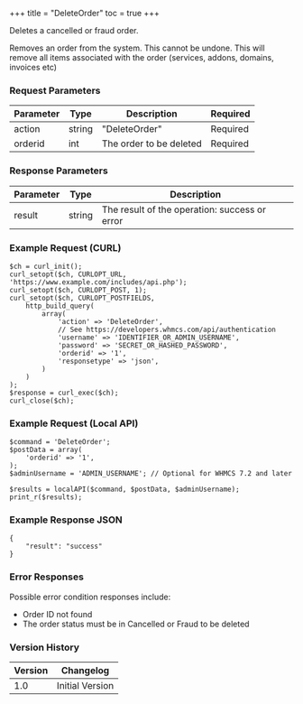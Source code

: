 +++
title = "DeleteOrder"
toc = true
+++

Deletes a cancelled or fraud order.

Removes an order from the system. This cannot be undone. This will remove all items associated with the order (services, addons, domains, invoices etc)

### Request Parameters

| Parameter | Type | Description | Required |
| --------- | ---- | ----------- | -------- |
| action | string | "DeleteOrder" | Required |
| orderid | int | The order to be deleted | Required |

### Response Parameters

| Parameter | Type | Description |
| --------- | ---- | ----------- |
| result | string | The result of the operation: success or error |


### Example Request (CURL)

```
$ch = curl_init();
curl_setopt($ch, CURLOPT_URL, 'https://www.example.com/includes/api.php');
curl_setopt($ch, CURLOPT_POST, 1);
curl_setopt($ch, CURLOPT_POSTFIELDS,
    http_build_query(
        array(
            'action' => 'DeleteOrder',
            // See https://developers.whmcs.com/api/authentication
            'username' => 'IDENTIFIER_OR_ADMIN_USERNAME',
            'password' => 'SECRET_OR_HASHED_PASSWORD',
            'orderid' => '1',
            'responsetype' => 'json',
        )
    )
);
$response = curl_exec($ch);
curl_close($ch);
```


### Example Request (Local API)

```
$command = 'DeleteOrder';
$postData = array(
    'orderid' => '1',
);
$adminUsername = 'ADMIN_USERNAME'; // Optional for WHMCS 7.2 and later

$results = localAPI($command, $postData, $adminUsername);
print_r($results);
```


### Example Response JSON

```
{
    "result": "success"
}
```


### Error Responses

Possible error condition responses include:

* Order ID not found
* The order status must be in Cancelled or Fraud to be deleted


### Version History

| Version | Changelog |
| ------- | --------- |
| 1.0 | Initial Version |
